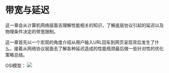 # 带宽与延迟
这一章会从计算机网络层面去理解性能相关的知识，了解底层协议引起的延迟以及物理条件决定的带宽限制。

这一章首先以一个宏观的角度介绍从用户输入URL回车到网页呈现背后发生了什么，接着从网络协议层面去了解各种延迟造成的性能瓶颈最后做一些针对性的优化策略总结。

OSI模型：
![](http://hi.csdn.net/attachment/201201/5/0_1325744597WM32.gif)